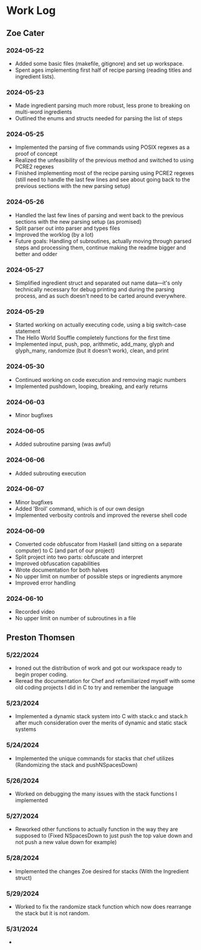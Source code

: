 # Work Log

## Zoe Cater

### 2024-05-22

- Added some basic files (makefile, gitignore) and set up workspace.
- Spent ages implementing first half of recipe parsing (reading titles and ingredient lists).

### 2024-05-23

- Made ingredient parsing much more robust, less prone to breaking on multi-word ingredients
- Outlined the enums and structs needed for parsing the list of steps

### 2024-05-25

- Implemented the parsing of five commands using POSIX regexes as a proof of concept
- Realized the unfeasibility of the previous method and switched to using PCRE2 regexes
- Finished implementing most of the recipe parsing using PCRE2 regexes (still need to handle the last few lines and see about going back to the previous sections with the new parsing setup)

### 2024-05-26
- Handled the last few lines of parsing and went back to the previous sections with the new parsing setup (as promised)
- Split parser out into parser and types files
- Improved the worklog (by a lot)
- Future goals: Handling of subroutines, actually moving through parsed steps and processing them, continue making the readme bigger and better and odder

### 2024-05-27
- Simplified ingredient struct and separated out name data—it's only technically necessary for debug printing and during the parsing process, and as such doesn't need to be carted around everywhere.

### 2024-05-29
- Started working on actually executing code, using a big switch-case statement
- The Hello World Souffle completely functions for the first time
- Implemented input, push, pop, arithmetic, add_many, glyph and glyph_many, randomize (but it doesn't work), clean, and print

### 2024-05-30
- Continued working on code execution and removing magic numbers
- Implemented pushdown, looping, breaking, and early returns

### 2024-06-03
- Minor bugfixes

### 2024-06-05
- Added subroutine parsing (was awful)

### 2024-06-06
- Added subrouting execution

### 2024-06-07
- Minor bugfixes
- Added 'Broil' command, which is of our own design
- Implemented verbosity controls and improved the reverse shell code

### 2024-06-09
- Converted code obfuscator from Haskell (and sitting on a separate computer) to C (and part of our project)
- Split project into two parts: obfuscate and interpret
- Improved obfuscation capabilities
- Wrote documentation for both halves
- No upper limit on number of possible steps or ingredients anymore
- Improved error handling

### 2024-06-10
- Recorded video
- No upper limit on number of subroutines in a file

## Preston Thomsen

### 5/22/2024

- Ironed out the distribution of work and got our workspace ready to begin proper coding.
- Reread the documentation for Chef and refamiliarized myself with some old coding projects I did in C to try and remember the language

### 5/23/2024

- Implemented a dynamic stack system into C with stack.c and stack.h after much consideration over the merits of dynamic and static stack systems

### 5/24/2024

- Implemented the unique commands for stacks that chef utilizes (Randomizing the stack and pushNSpacesDown)


### 5/26/2024

- Worked on debugging the many issues with the stack functions I implemented

### 5/27/2024

- Reworked other functions to actually function in the way they are supposed to (Fixed NSpacesDown to just push the top value down and not push a new value down for example)

### 5/28/2024

- Implemented the changes Zoe desired for stacks (With the Ingredient struct)

### 5/29/2024

- Worked to fix the randomize stack function which now does rearrange the stack but it is not random.

### 5/31/2024

- 

